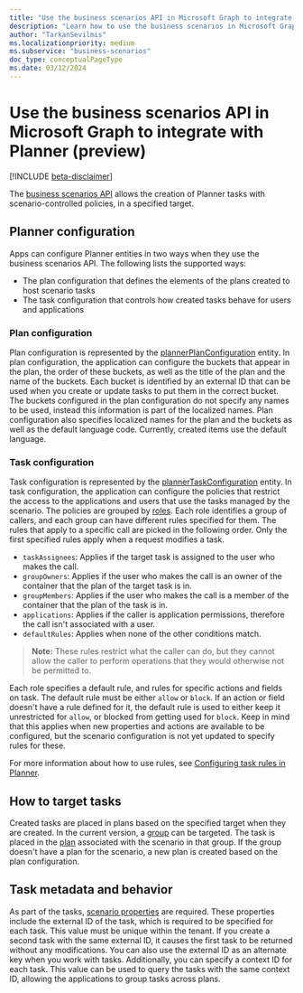 ```yaml
---
title: "Use the business scenarios API in Microsoft Graph to integrate with Planner (preview)"
description: "Learn how to use the business scenarios in Microsoft Graph to integrate with Planner."
author: "TarkanSevilmis"
ms.localizationpriority: medium
ms.subservice: "business-scenarios"
doc_type: conceptualPageType
ms.date: 03/12/2024
---
```


# Use the business scenarios API in Microsoft Graph to integrate with Planner (preview)

[!INCLUDE [beta-disclaimer](../../includes/beta-disclaimer.md)]

The [business scenarios API](businessscenario-overview.md) allows the creation of Planner tasks with scenario-controlled policies, in a specified target.

## Planner configuration

Apps can configure Planner entities in two ways when they use the business scenarios API. The following lists the supported ways:
- The plan configuration that defines the elements of the plans created to host scenario tasks
- The task configuration that controls how created tasks behave for users and applications

### Plan configuration

Plan configuration is represented by the [plannerPlanConfiguration](plannerplanconfiguration.md) entity. In plan configuration, the application can configure the buckets that appear in the plan, the order of these buckets, as well as the title of the plan and the name of the buckets. Each bucket is identified by an external ID that can be used when you create or update tasks to put them in the correct bucket. The buckets configured in the plan configuration do not specify any names to be used, instead this information is part of the localized names. Plan configuration also specifies localized names for the plan and the buckets as well as the default language code. Currently, created items use the default language.

### Task configuration

Task configuration is represented by the [plannerTaskConfiguration](plannertaskconfiguration.md) entity. In task configuration, the application can configure the policies that restrict the access to the applications and users that use the tasks managed by the scenario. The policies are grouped by [roles](plannerrelationshipbasedusertype.md). Each role identifies a group of callers, and each group can have different rules specified for them. The rules that apply to a specific call are picked in the following order. Only the first specified rules apply when a request modifies a task.

- `taskAssignees`: Applies if the target task is assigned to the user who makes the call.
- `groupOwners`: Applies if the user who makes the call is an owner of the container that the plan of the target task is in.
- `groupMembers`: Applies if the user who makes the call is a member of the container that the plan of the task is in.
- `applications`: Applies if the caller is application permissions, therefore the call isn't associated with a user.
- `defaultRules`: Applies when none of the other conditions match.

>**Note:** These rules restrict what the caller can do, but they cannot allow the caller to perform operations that they would otherwise not be permitted to.

Each role specifies a default rule, and rules for specific actions and fields on task. The default rule must be either `allow` or `block`. If an action or field doesn't have a rule defined for it, the default rule is used to either keep it unrestricted for `allow`, or blocked from getting used for `block`. Keep in mind that this applies when new properties and actions are available to be configured, but the scenario configuration is not yet updated to specify rules for these.

For more information about how to use rules, see [Configuring task rules in Planner](/graph/planner-task-rules-overview).

## How to target tasks

Created tasks are placed in plans based on the specified target when they are created. In the current version, a [group](group.md) can be targeted. The task is placed in the [plan](plannerplan.md) associated with the scenario in that group. If the group doesn't have a plan for the scenario, a new plan is created based on the plan configuration.

## Task metadata and behavior

As part of the tasks, [scenario properties](businessscenarioproperties.md) are required. These properties include the external ID of the task, which is required to be specified for each task. This value must be unique within the tenant. If you create a second task with the same external ID, it causes the first task to be returned without any modifications. You can also use the external ID as an alternate key when you work with tasks. Additionally, you can specify a context ID for each task. This value can be used to query the tasks with the same context ID, allowing the applications to group tasks across plans.
